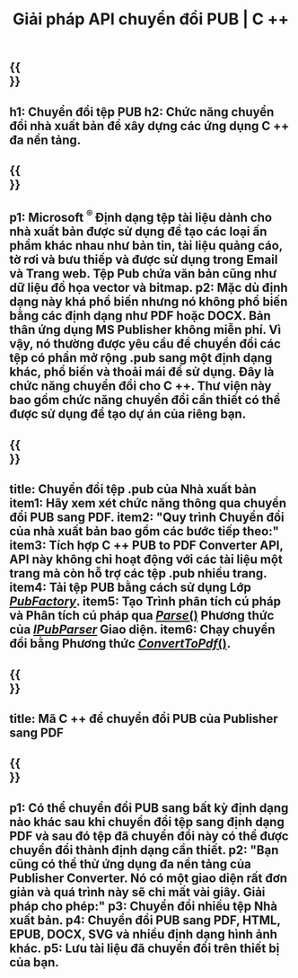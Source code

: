 ﻿---
translation: true
template: /_templates/conversion.md
title: Giải pháp API chuyển đổi PUB | C ++
url: /cpp/conversion/
description: Chuyển đổi tệp Microsoft Publisher theo phương pháp lập trình thông qua thư viện C ++. Giải pháp API đơn giản để xây dựng dự án C ++ chuyển đổi PUB của riêng bạn.
metakeywords: công cụ chuyển đổi pub cpp, chuyển đổi tập tin pub cpp
family: pub
platformtag: cpp
feature: conversion
---

{{<section banner>}}
---
h1: Chuyển đổi tệp PUB
h2: Chức năng chuyển đổi nhà xuất bản để xây dựng các ứng dụng C ++ đa nền tảng.
---

{{<section overview>}}
---
p1: Microsoft <sup> ® </sup> Định dạng tệp tài liệu dành cho nhà xuất bản được sử dụng để tạo các loại ấn phẩm khác nhau như bản tin, tài liệu quảng cáo, tờ rơi và bưu thiếp và được sử dụng trong Email và Trang web. Tệp Pub chứa văn bản cũng như dữ liệu đồ họa vector và bitmap.
p2: Mặc dù định dạng này khá phổ biến nhưng nó không phổ biến bằng các định dạng như PDF hoặc DOCX. Bản thân ứng dụng MS Publisher không miễn phí. Vì vậy, nó thường được yêu cầu để chuyển đổi các tệp có phần mở rộng .pub sang một định dạng khác, phổ biến và thoải mái để sử dụng. Đây là chức năng chuyển đổi cho C ++. Thư viện này bao gồm chức năng chuyển đổi cần thiết có thể được sử dụng để tạo dự án của riêng bạn.
---

{{<section feature1>}}
---
title: Chuyển đổi tệp .pub của Nhà xuất bản
item1: Hãy xem xét chức năng thông qua chuyển đổi PUB sang PDF.
item2: "Quy trình Chuyển đổi của nhà xuất bản bao gồm các bước tiếp theo:"
item3: Tích hợp C ++ PUB to PDF Converter API, API này không chỉ hoạt động với các tài liệu một trang mà còn hỗ trợ các tệp .pub nhiều trang.
item4: Tải tệp PUB bằng cách sử dụng Lớp [*PubFactory*](https://reference.aspose.com/pub/cpp/class/aspose.pub.pub_factory).
item5: Tạo Trình phân tích cú pháp và Phân tích cú pháp qua [*Parse*()](https://reference.aspose.com/pub/cpp/class/aspose.pub.i_pub_parser#ae9fc7043f382a5b4a7b694f0fe477915) Phương thức của [*IPubParser*](https://reference.aspose.com/pub/cpp/class/aspose.pub.i_pub_parser) Giao diện.
item6: Chạy chuyển đổi bằng Phương thức [*ConvertToPdf*()](https://reference.aspose.com/pub/cpp/class/aspose.pub.i_pdf_converter).
---

{{<section codeexample>}}
---
title: Mã C ++ để chuyển đổi PUB của Publisher sang PDF
---

{{<section summary>}}
---
p1: Có thể chuyển đổi PUB sang bất kỳ định dạng nào khác sau khi chuyển đổi tệp sang định dạng PDF và sau đó tệp đã chuyển đổi này có thể được chuyển đổi thành định dạng cần thiết.
p2: "Bạn cũng có thể thử ứng dụng đa nền tảng của Publisher Converter. Nó có một giao diện rất đơn giản và quá trình này sẽ chỉ mất vài giây. Giải pháp cho phép:"
p3: Chuyển đổi nhiều tệp Nhà xuất bản.
p4: Chuyển đổi PUB sang PDF, HTML, EPUB, DOCX, SVG và nhiều định dạng hình ảnh khác.
p5: Lưu tài liệu đã chuyển đổi trên thiết bị của bạn.
---